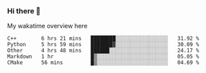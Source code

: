 ### Hi there 👋

<!--
**Jassy930/Jassy930** is a ✨ _special_ ✨ repository because its `README.md` (this file) appears on your GitHub profile.

Here are some ideas to get you started:

- 🔭 I’m currently working on ...
- 🌱 I’m currently learning ...
- 👯 I’m looking to collaborate on ...
- 🤔 I’m looking for help with ...
- 💬 Ask me about ...
- 📫 How to reach me: ...
- 😄 Pronouns: ...
- ⚡ Fun fact: ...
-->

My wakatime overview here
<!--START_SECTION:waka-->
```text
C++        6 hrs 21 mins   ████████░░░░░░░░░░░░░░░░░   31.92 % 
Python     5 hrs 59 mins   ███████▓░░░░░░░░░░░░░░░░░   30.09 % 
Other      4 hrs 48 mins   ██████░░░░░░░░░░░░░░░░░░░   24.17 % 
Markdown   1 hr            █▒░░░░░░░░░░░░░░░░░░░░░░░   05.05 % 
CMake      56 mins         █▒░░░░░░░░░░░░░░░░░░░░░░░   04.69 % 
```
<!--END_SECTION:waka-->
